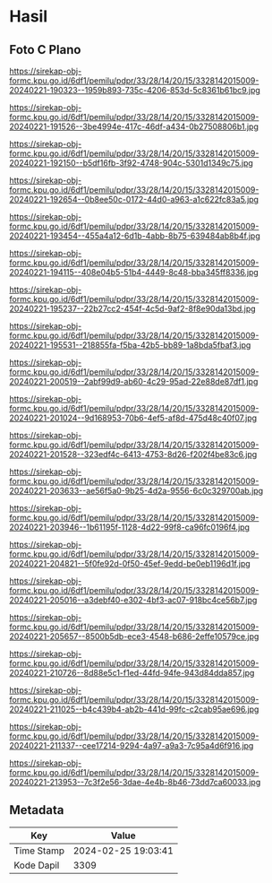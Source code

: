 # Hasil

## Foto C Plano

https://sirekap-obj-formc.kpu.go.id/6df1/pemilu/pdpr/33/28/14/20/15/3328142015009-20240221-190323--1959b893-735c-4206-853d-5c8361b61bc9.jpg

https://sirekap-obj-formc.kpu.go.id/6df1/pemilu/pdpr/33/28/14/20/15/3328142015009-20240221-191526--3be4994e-417c-46df-a434-0b27508806b1.jpg

https://sirekap-obj-formc.kpu.go.id/6df1/pemilu/pdpr/33/28/14/20/15/3328142015009-20240221-192150--b5df16fb-3f92-4748-904c-5301d1349c75.jpg

https://sirekap-obj-formc.kpu.go.id/6df1/pemilu/pdpr/33/28/14/20/15/3328142015009-20240221-192654--0b8ee50c-0172-44d0-a963-a1c622fc83a5.jpg

https://sirekap-obj-formc.kpu.go.id/6df1/pemilu/pdpr/33/28/14/20/15/3328142015009-20240221-193454--455a4a12-6d1b-4abb-8b75-639484ab8b4f.jpg

https://sirekap-obj-formc.kpu.go.id/6df1/pemilu/pdpr/33/28/14/20/15/3328142015009-20240221-194115--408e04b5-51b4-4449-8c48-bba345ff8336.jpg

https://sirekap-obj-formc.kpu.go.id/6df1/pemilu/pdpr/33/28/14/20/15/3328142015009-20240221-195237--22b27cc2-454f-4c5d-9af2-8f8e90da13bd.jpg

https://sirekap-obj-formc.kpu.go.id/6df1/pemilu/pdpr/33/28/14/20/15/3328142015009-20240221-195531--218855fa-f5ba-42b5-bb89-1a8bda5fbaf3.jpg

https://sirekap-obj-formc.kpu.go.id/6df1/pemilu/pdpr/33/28/14/20/15/3328142015009-20240221-200519--2abf99d9-ab60-4c29-95ad-22e88de87df1.jpg

https://sirekap-obj-formc.kpu.go.id/6df1/pemilu/pdpr/33/28/14/20/15/3328142015009-20240221-201024--9d168953-70b6-4ef5-af8d-475d48c40f07.jpg

https://sirekap-obj-formc.kpu.go.id/6df1/pemilu/pdpr/33/28/14/20/15/3328142015009-20240221-201528--323edf4c-6413-4753-8d26-f202f4be83c6.jpg

https://sirekap-obj-formc.kpu.go.id/6df1/pemilu/pdpr/33/28/14/20/15/3328142015009-20240221-203633--ae56f5a0-9b25-4d2a-9556-6c0c329700ab.jpg

https://sirekap-obj-formc.kpu.go.id/6df1/pemilu/pdpr/33/28/14/20/15/3328142015009-20240221-203946--1b61195f-1128-4d22-99f8-ca96fc0196f4.jpg

https://sirekap-obj-formc.kpu.go.id/6df1/pemilu/pdpr/33/28/14/20/15/3328142015009-20240221-204821--5f0fe92d-0f50-45ef-9edd-be0eb1196d1f.jpg

https://sirekap-obj-formc.kpu.go.id/6df1/pemilu/pdpr/33/28/14/20/15/3328142015009-20240221-205016--a3debf40-e302-4bf3-ac07-918bc4ce56b7.jpg

https://sirekap-obj-formc.kpu.go.id/6df1/pemilu/pdpr/33/28/14/20/15/3328142015009-20240221-205657--8500b5db-ece3-4548-b686-2effe10579ce.jpg

https://sirekap-obj-formc.kpu.go.id/6df1/pemilu/pdpr/33/28/14/20/15/3328142015009-20240221-210726--8d88e5c1-f1ed-44fd-94fe-943d84dda857.jpg

https://sirekap-obj-formc.kpu.go.id/6df1/pemilu/pdpr/33/28/14/20/15/3328142015009-20240221-211025--b4c439b4-ab2b-441d-99fc-c2cab95ae696.jpg

https://sirekap-obj-formc.kpu.go.id/6df1/pemilu/pdpr/33/28/14/20/15/3328142015009-20240221-211337--cee17214-9294-4a97-a9a3-7c95a4d6f916.jpg

https://sirekap-obj-formc.kpu.go.id/6df1/pemilu/pdpr/33/28/14/20/15/3328142015009-20240221-213953--7c3f2e56-3dae-4e4b-8b46-73dd7ca60033.jpg


## Metadata

| Key        | Value               |
| ---------- | ------------------- |
| Time Stamp | 2024-02-25 19:03:41 |
| Kode Dapil | 3309                |



